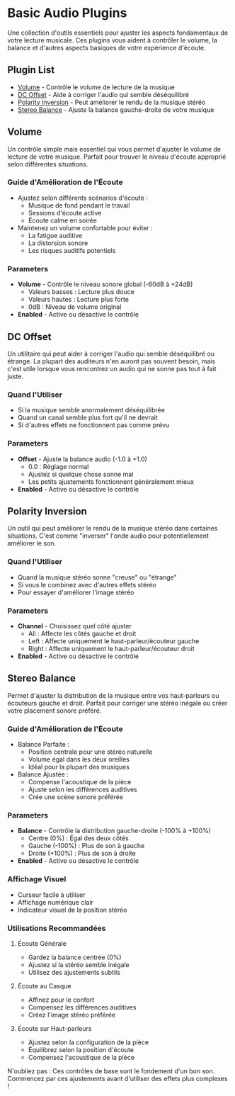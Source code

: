 # Basic Audio Plugins

Une collection d'outils essentiels pour ajuster les aspects fondamentaux de votre lecture musicale. Ces plugins vous aident à contrôler le volume, la balance et d'autres aspects basiques de votre expérience d'écoute.

## Plugin List

- [Volume](#volume) - Contrôle le volume de lecture de la musique
- [DC Offset](#dc-offset) - Aide à corriger l'audio qui semble déséquilibré
- [Polarity Inversion](#polarity-inversion) - Peut améliorer le rendu de la musique stéréo
- [Stereo Balance](#stereo-balance) - Ajuste la balance gauche-droite de votre musique

## Volume

Un contrôle simple mais essentiel qui vous permet d'ajuster le volume de lecture de votre musique. Parfait pour trouver le niveau d'écoute approprié selon différentes situations.

### Guide d'Amélioration de l'Écoute
- Ajustez selon différents scénarios d'écoute :
  - Musique de fond pendant le travail
  - Sessions d'écoute active
  - Écoute calme en soirée
- Maintenez un volume confortable pour éviter :
  - La fatigue auditive
  - La distorsion sonore
  - Les risques auditifs potentiels

### Parameters
- **Volume** - Contrôle le niveau sonore global (-60dB à +24dB)
  - Valeurs basses : Lecture plus douce
  - Valeurs hautes : Lecture plus forte
  - 0dB : Niveau de volume original
- **Enabled** - Active ou désactive le contrôle

## DC Offset

Un utilitaire qui peut aider à corriger l'audio qui semble déséquilibré ou étrange. La plupart des auditeurs n'en auront pas souvent besoin, mais c'est utile lorsque vous rencontrez un audio qui ne sonne pas tout à fait juste.

### Quand l'Utiliser
- Si la musique semble anormalement déséquilibrée
- Quand un canal semble plus fort qu'il ne devrait
- Si d'autres effets ne fonctionnent pas comme prévu

### Parameters
- **Offset** - Ajuste la balance audio (-1.0 à +1.0)
  - 0.0 : Réglage normal
  - Ajustez si quelque chose sonne mal
  - Les petits ajustements fonctionnent généralement mieux
- **Enabled** - Active ou désactive le contrôle

## Polarity Inversion

Un outil qui peut améliorer le rendu de la musique stéréo dans certaines situations. C'est comme "inverser" l'onde audio pour potentiellement améliorer le son.

### Quand l'Utiliser
- Quand la musique stéréo sonne "creuse" ou "étrange"
- Si vous le combinez avec d'autres effets stéréo
- Pour essayer d'améliorer l'image stéréo

### Parameters
- **Channel** - Choisissez quel côté ajuster
  - All : Affecte les côtés gauche et droit
  - Left : Affecte uniquement le haut-parleur/écouteur gauche
  - Right : Affecte uniquement le haut-parleur/écouteur droit
- **Enabled** - Active ou désactive le contrôle

## Stereo Balance

Permet d'ajuster la distribution de la musique entre vos haut-parleurs ou écouteurs gauche et droit. Parfait pour corriger une stéréo inégale ou créer votre placement sonore préféré.

### Guide d'Amélioration de l'Écoute
- Balance Parfaite :
  - Position centrale pour une stéréo naturelle
  - Volume égal dans les deux oreilles
  - Idéal pour la plupart des musiques
- Balance Ajustée :
  - Compense l'acoustique de la pièce
  - Ajuste selon les différences auditives
  - Crée une scène sonore préférée

### Parameters
- **Balance** - Contrôle la distribution gauche-droite (-100% à +100%)
  - Centre (0%) : Égal des deux côtés
  - Gauche (-100%) : Plus de son à gauche
  - Droite (+100%) : Plus de son à droite
- **Enabled** - Active ou désactive le contrôle

### Affichage Visuel
- Curseur facile à utiliser
- Affichage numérique clair
- Indicateur visuel de la position stéréo

### Utilisations Recommandées

1. Écoute Générale
   - Gardez la balance centrée (0%)
   - Ajustez si la stéréo semble inégale
   - Utilisez des ajustements subtils

2. Écoute au Casque
   - Affinez pour le confort
   - Compensez les différences auditives
   - Créez l'image stéréo préférée

3. Écoute sur Haut-parleurs
   - Ajustez selon la configuration de la pièce
   - Équilibrez selon la position d'écoute
   - Compensez l'acoustique de la pièce

N'oubliez pas : Ces contrôles de base sont le fondement d'un bon son. Commencez par ces ajustements avant d'utiliser des effets plus complexes !